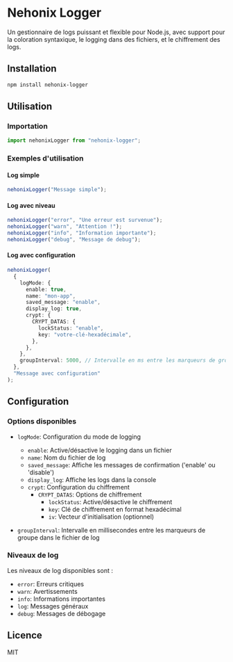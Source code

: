 # Nehonix Logger

Un gestionnaire de logs puissant et flexible pour Node.js, avec support pour la coloration syntaxique, le logging dans des fichiers, et le chiffrement des logs.

## Installation

```bash
npm install nehonix-logger
```

## Utilisation

### Importation

```typescript
import nehonixLogger from "nehonix-logger";
```

### Exemples d'utilisation

#### Log simple

```typescript
nehonixLogger("Message simple");
```

#### Log avec niveau

```typescript
nehonixLogger("error", "Une erreur est survenue");
nehonixLogger("warn", "Attention !");
nehonixLogger("info", "Information importante");
nehonixLogger("debug", "Message de debug");
```

#### Log avec configuration

```typescript
nehonixLogger(
  {
    logMode: {
      enable: true,
      name: "mon-app",
      saved_message: "enable",
      display_log: true,
      crypt: {
        CRYPT_DATAS: {
          lockStatus: "enable",
          key: "votre-clé-hexadécimale",
        },
      },
    },
    groupInterval: 5000, // Intervalle en ms entre les marqueurs de groupe
  },
  "Message avec configuration"
);
```

## Configuration

### Options disponibles

- `logMode`: Configuration du mode de logging

  - `enable`: Active/désactive le logging dans un fichier
  - `name`: Nom du fichier de log
  - `saved_message`: Affiche les messages de confirmation ('enable' ou 'disable')
  - `display_log`: Affiche les logs dans la console
  - `crypt`: Configuration du chiffrement
    - `CRYPT_DATAS`: Options de chiffrement
      - `lockStatus`: Active/désactive le chiffrement
      - `key`: Clé de chiffrement en format hexadécimal
      - `iv`: Vecteur d'initialisation (optionnel)

- `groupInterval`: Intervalle en millisecondes entre les marqueurs de groupe dans le fichier de log

### Niveaux de log

Les niveaux de log disponibles sont :

- `error`: Erreurs critiques
- `warn`: Avertissements
- `info`: Informations importantes
- `log`: Messages généraux
- `debug`: Messages de débogage

## Licence

MIT
